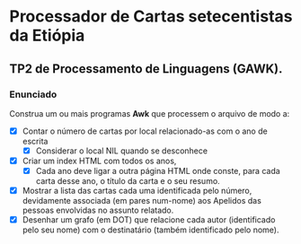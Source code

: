# Processador de Cartas setecentistas da Etiópia

## TP2 de Processamento de Linguagens (GAWK). 
### Enunciado
Construa um ou mais programas **Awk** que processem o arquivo de modo a:
- [x] Contar o número de cartas por local relacionado-as com o ano de escrita
    - [x] Considerar o local NIL quando se desconhece
- [x] Criar um index HTML com todos os anos, 
  - [x] Cada ano deve ligar a outra página HTML onde conste, para cada carta desse ano, o título da carta e o seu resumo.
- [x] Mostrar a lista das cartas cada uma identificada pelo número, devidamente associada (em pares num-nome) aos Apelidos das pessoas envolvidas no assunto relatado.
- [x] Desenhar um grafo (em DOT) que relacione cada autor (identificado pelo seu nome) com o destinatário (também identificado pelo nome).
